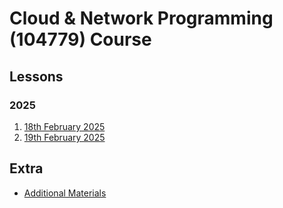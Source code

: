 # Cloud & Network Programming (104779) Course

## Lessons

### 2025

 1. [18th February 2025](lessons/2025/02-18)
 2. [19th February 2025](lessons/2025/02-19)

## Extra

- [Additional Materials](extra/additional-materials)
